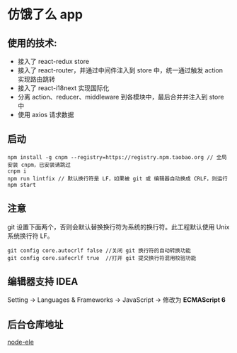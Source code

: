 # 仿饿了么 app

## 使用的技术:
* 接入了 react-redux store
* 接入了 react-router，并通过中间件注入到 store 中，统一通过触发 action 实现路由跳转
* 接入了 react-i18next 实现国际化
* 分离 action、reducer、middleware 到各模块中，最后合并并注入到 store 中
* 使用 axios 请求数据

## 启动
```
npm install -g cnpm --registry=https://registry.npm.taobao.org // 全局安装 cnpm，已安装请跳过
cnpm i
npm run lintfix // 默认换行符是 LF，如果被 git 或 编辑器自动换成 CRLF，则运行
npm start
```

## 注意
git 设置下面两个，否则会默认替换换行符为系统的换行符。此工程默认使用 Unix 系统换行符 LF。
```
git config core.autocrlf false //关闭 git 换行符的自动转换功能
git config core.safecrlf true  //打开 git 提交换行符混用校验功能
```

## 编辑器支持 IDEA
Setting -> Languages & Frameworks -> JavaScript -> 修改为 **ECMAScript 6**
    
## 后台仓库地址
[node-ele](https://github.com/liangxinwei/node-ele)
